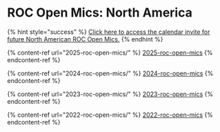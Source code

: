 # ROC Open Mics: North America

{% hint style="success" %}
[Click here to access the calendar invite for future North American ROC Open Mics.](https://go.rew.st/open-mic?hs_preview=BFeQDWBI-187816500244)
{% endhint %}

{% content-ref url="2025-roc-open-mics/" %}
[2025-roc-open-mics](2025-roc-open-mics/)
{% endcontent-ref %}

{% content-ref url="2024-roc-open-mics/" %}
[2024-roc-open-mics](2024-roc-open-mics/)
{% endcontent-ref %}

{% content-ref url="2023-roc-open-mics/" %}
[2023-roc-open-mics](2023-roc-open-mics/)
{% endcontent-ref %}

{% content-ref url="2022-roc-open-mics/" %}
[2022-roc-open-mics](2022-roc-open-mics/)
{% endcontent-ref %}

